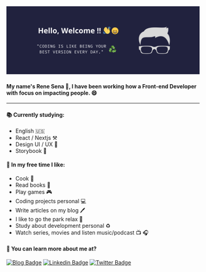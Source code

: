 <img src="background_profile.png">

#### My name's Rene Sena 🤙, I have been working how a Front-end Developer with focus on impacting people. 😄

<hr />

#### :books: Currently studying:

- English :us: 
- React / Nextjs :hammer_and_pick:
- Design UI / UX :art:
- Storybook :book:

#### :palm_tree: In my free time I like:

- Cook :bread:
- Read books :book:
- Play games :video_game:
- Coding projects personal :computer:
- Write articles on my blog :pen:
- I like to go the park relax :deciduous_tree:
- Study about development personal :recycle:
- Watch series, movies and listen music/podcast :tv: :headphones:

#### :triangular_flag_on_post: You can learn more about me at?
[![Blog Badge](https://img.shields.io/badge/Blog-renesena.com.br-black)](https://renesena.com.br/blog)
[![Linkedin Badge](https://img.shields.io/badge/-LinkedIn-blue?style=flat-square&logo=Linkedin&logoColor=white&link=https://br.linkedin.com/in/rene-sena)](https://br.linkedin.com/in/rene-sena)
[![Twitter Badge](https://img.shields.io/badge/-Twitter-1ca0f1?style=flat-square&labelColor=1ca0f1&logo=twitter&logoColor=white&link=https://twitter.com/sleeperU_U)](https://twitter.com/sleeperU_U)


<!--
**ReneSena/ReneSena** is a ✨ _special_ ✨ repository because its `README.md` (this file) appears on your GitHub profile.

Here are some ideas to get you started:

- 🔭 I’m currently working on ...
- 🌱 I’m currently learning ...
- 👯 I’m looking to collaborate on ...
- 🤔 I’m looking for help with ...
- 💬 Ask me about ...
- 📫 How to reach me: ...
- 😄 Pronouns: ...
- ⚡ Fun fact: ...
-->
